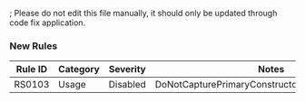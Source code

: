 ; Please do not edit this file manually, it should only be updated through code fix application.
### New Rules

Rule ID | Category | Severity | Notes
--------|----------|----------|-------
RS0103 | Usage | Disabled | DoNotCapturePrimaryConstructorParametersAnalyzer
